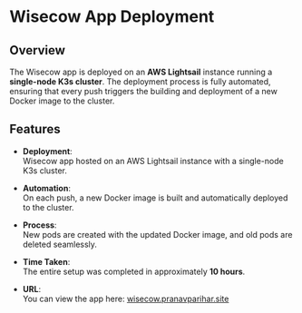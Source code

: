 # Wisecow App Deployment

## Overview
The Wisecow app is deployed on an **AWS Lightsail** instance running a **single-node K3s cluster**. The deployment process is fully automated, ensuring that every push triggers the building and deployment of a new Docker image to the cluster.

## Features

- **Deployment**:  
  Wisecow app hosted on an AWS Lightsail instance with a single-node K3s cluster.

- **Automation**:  
  On each push, a new Docker image is built and automatically deployed to the cluster.

- **Process**:  
  New pods are created with the updated Docker image, and old pods are deleted seamlessly.

- **Time Taken**:  
  The entire setup was completed in approximately **10 hours**.

- **URL**:  
  You can view the app here: [wisecow.pranavparihar.site](https://wisecow.pranavparihar.site)
